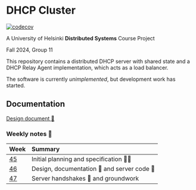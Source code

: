 # DHCP Cluster

[![codecov](https://codecov.io/gh/hy-ds-group-11/dhcpcluster/graph/badge.svg?token=4NKHA2JMAB)](https://codecov.io/gh/hy-ds-group-11/dhcpcluster)

A University of Helsinki **Distributed Systems** Course Project

Fall 2024, Group 11

This repository contains a distributed DHCP server with shared state and a DHCP Relay Agent implementation, which acts as a load balancer.

The software is currently _unimplemented_, but development work has started.

## Documentation

[Design document :paperclip:](doc/design.md)

### Weekly notes :notebook_with_decorative_cover:

| Week | Summary |
| :--- | :---    |
| [45](doc/week45.md) | Initial planning and specification :busts_in_silhouette::speech_balloon: |
| [46](doc/week46.md) | Design, documentation :closed_book: and server code :rocket: |
| [47](doc/week47.md) | Server handshakes :raised_hands: and groundwork |
